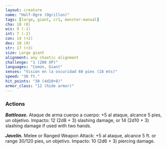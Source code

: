 ```yaml
---
layout: creature
name: "Half-Ogre (Ogrillon)"
tags: [large, giant, cr1, monster-manual]
cha: 10 (0)
wis: 9 (-1)
int: 7 (-2)
con: 14 (+2)
dex: 10 (0)
str: 17 (+3)
size: Large giant
alignment: any chaotic alignment
challenge: "1 (200 XP)"
languages: "Común, Giant"
senses: "Visión en la oscuridad 60 pies (18 mts)"
speed: "30 ft."
hit_points: "30 (4d10+8)"
armor_class: "12 (hide armor)"
---
```


### Actions

***Battleaxe.*** Ataque de arma cuerpo a cuerpo: +5 al ataque, alcance 5 pies, un objetivo. Impacto: 12 (2d8 + 3) slashing damage, or 14 (2d10 + 3) slashing damage if used with two hands.

***Javelin.*** Melee or Ranged Weapon Attack: +5 al ataque, alcance 5 ft. or range 30/120 pies, un objetivo. Impacto: 10 (2d6 + 3) piercing damage.